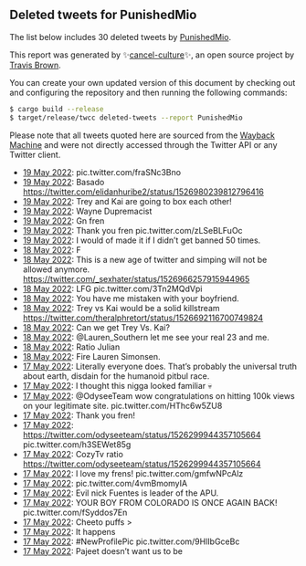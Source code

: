 ## Deleted tweets for PunishedMio

The list below includes 30 deleted tweets by
[PunishedMio](https://twitter.com/PunishedMio).



This report was generated by ✨[cancel-culture](https://github.com/travisbrown/cancel-culture)✨,
an open source project by [Travis Brown](https://twitter.com/travisbrown).

You can create your own updated version of this document by checking out and configuring the
repository and then running the following commands:

```bash
$ cargo build --release
$ target/release/twcc deleted-tweets --report PunishedMio
```

Please note that all tweets quoted here are sourced from the
[Wayback Machine](https://web.archive.org) and were not directly accessed through the Twitter API or
any Twitter client.

* [19 May 2022](https://web.archive.org/web/20220519092325/https://twitter.com/PunishedMio/status/1527218122230480896): pic.twitter.com/fraSNc3Bno <!--1527218122230480896-->
* [19 May 2022](https://web.archive.org/web/20220519070247/https://twitter.com/PunishedMio/status/1527182916819755008): Basado https://twitter.com/elidanhuribe2/status/1526980239812796416 <!--1527182916819755008-->
* [19 May 2022](https://web.archive.org/web/20220519060032/https://twitter.com/PunishedMio/status/1527167142340218881): Trey and Kai are going to box each other! <!--1527167142340218881-->
* [19 May 2022](https://web.archive.org/web/20220519041602/https://twitter.com/PunishedMio/status/1527140967907995648): Wayne Dupremacist <!--1527140967907995648-->
* [19 May 2022](https://web.archive.org/web/20220519034141/https://twitter.com/PunishedMio/status/1527132288240308224): Gn fren <!--1527132288240308224-->
* [19 May 2022](https://web.archive.org/web/20220519020704/https://twitter.com/PunishedMio/status/1527108503449620480): Thank you fren pic.twitter.com/zLSeBLFuOc <!--1527108503449620480-->
* [19 May 2022](https://web.archive.org/web/20220519015947/https://twitter.com/PunishedMio/status/1527106670463262720): I would of made it if I didn’t get banned 50 times. <!--1527106670463262720-->
* [18 May 2022](https://web.archive.org/web/20220518191024/https://twitter.com/PunishedMio/status/1527003628757729281): F <!--1527003628757729281-->
* [18 May 2022](https://web.archive.org/web/20220518185750/https://twitter.com/PunishedMio/status/1526999272092315657): This is a new age of twitter and simping will not be allowed anymore. https://twitter.com/_sexhater/status/1526966257915944965 <!--1526999272092315657-->
* [18 May 2022](https://web.archive.org/web/20220518031322/https://twitter.com/PunishedMio/status/1526762745177296899): LFG pic.twitter.com/3Tn2MQdVpi <!--1526762745177296899-->
* [18 May 2022](https://web.archive.org/web/20220518025840/https://twitter.com/PunishedMio/status/1526759059759714304): You have me mistaken with your boyfriend. <!--1526759059759714304-->
* [18 May 2022](https://web.archive.org/web/20220518020252/https://twitter.com/PunishedMio/status/1526744892172533760): Trey vs Kai would be a solid killstream https://twitter.com/theralphretort/status/1526692116700749824 <!--1526744892172533760-->
* [18 May 2022](https://web.archive.org/web/20220518020201/https://twitter.com/PunishedMio/status/1526744689356972032): Can we get Trey Vs. Kai? <!--1526744689356972032-->
* [18 May 2022](https://web.archive.org/web/20220518015744/https://twitter.com/PunishedMio/status/1526743620753272838): @Lauren_Southern  let me see your real 23 and me. <!--1526743620753272838-->
* [18 May 2022](https://web.archive.org/web/20220518015227/https://twitter.com/PunishedMio/status/1526742414983147521): Ratio Julian <!--1526742414983147521-->
* [18 May 2022](https://web.archive.org/web/20220518014605/https://twitter.com/PunishedMio/status/1526740878894714880): Fire Lauren Simonsen. <!--1526740878894714880-->
* [17 May 2022](https://web.archive.org/web/20220517235201/https://twitter.com/PunishedMio/status/1526712029729501190): Literally everyone does. That’s probably the universal truth about earth, disdain for the humanoid pitbul race. <!--1526712029729501190-->
* [17 May 2022](https://web.archive.org/web/20220517231152/https://twitter.com/PunishedMio/status/1526701990302126081): I thought this nigga looked familiar 💀 <!--1526701990302126081-->
* [17 May 2022](https://web.archive.org/web/20220517231525/https://twitter.com/PunishedMio/status/1526701833460260865): @OdyseeTeam  wow congratulations on hitting 100k views on your legitimate site. pic.twitter.com/HThc6w5ZU8 <!--1526701833460260865-->
* [17 May 2022](https://web.archive.org/web/20220517231004/https://twitter.com/PunishedMio/status/1526701583257554946): Thank you fren! <!--1526701583257554946-->
* [17 May 2022](https://web.archive.org/web/20220517230551/https://twitter.com/PunishedMio/status/1526700369128042496): https://twitter.com/odyseeteam/status/1526299944357105664  pic.twitter.com/h3SEWet85g <!--1526700369128042496-->
* [17 May 2022](https://web.archive.org/web/20220517230456/https://twitter.com/PunishedMio/status/1526700250328711168): CozyTv ratio https://twitter.com/odyseeteam/status/1526299944357105664 <!--1526700250328711168-->
* [17 May 2022](https://web.archive.org/web/20220517211744/https://twitter.com/PunishedMio/status/1526673226260258818): I love my frens! pic.twitter.com/gmfwNPcAlz <!--1526673226260258818-->
* [17 May 2022](https://web.archive.org/web/20220517211154/https://twitter.com/PunishedMio/status/1526671728193245184): pic.twitter.com/4vmBmomyIA <!--1526671728193245184-->
* [17 May 2022](https://web.archive.org/web/20220517204732/https://twitter.com/PunishedMio/status/1526665520803680257): Evil nick Fuentes is leader of the APU. <!--1526665520803680257-->
* [17 May 2022](https://web.archive.org/web/20220517204652/https://twitter.com/PunishedMio/status/1526665516877811713): YOUR BOY FROM COLORADO IS ONCE AGAIN BACK! pic.twitter.com/fSyddos7En <!--1526665516877811713-->
* [17 May 2022](https://web.archive.org/web/20220517204148/https://twitter.com/PunishedMio/status/1526664172884398082): Cheeto puffs > <!--1526664172884398082-->
* [17 May 2022](https://web.archive.org/web/20220517203103/https://twitter.com/PunishedMio/status/1526661436130353152): It happens <!--1526661436130353152-->
* [17 May 2022](https://web.archive.org/web/20220517202830/https://twitter.com/PunishedMio/status/1526660800919871490): #NewProfilePic  pic.twitter.com/9HlIbGceBc <!--1526660800919871490-->
* [17 May 2022](https://web.archive.org/web/20220517202649/https://twitter.com/PunishedMio/status/1526660460711497728): Pajeet doesn’t want us to be <!--1526660460711497728-->
